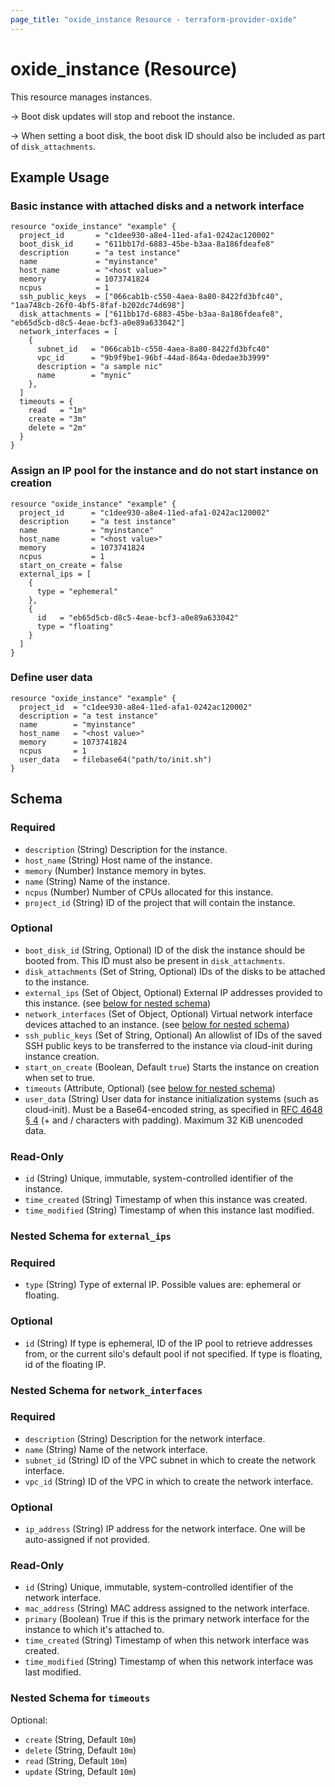 ```yaml
---
page_title: "oxide_instance Resource - terraform-provider-oxide"
---
```


# oxide_instance (Resource)

This resource manages instances.

<!-- TODO: TBD on this behaviour or require replace -->
-> Boot disk updates will stop and reboot the instance.

-> When setting a boot disk, the boot disk ID should also be included as part of `disk_attachments`.

## Example Usage

### Basic instance with attached disks and a network interface

```hcl
resource "oxide_instance" "example" {
  project_id       = "c1dee930-a8e4-11ed-afa1-0242ac120002"
  boot_disk_id     = "611bb17d-6883-45be-b3aa-8a186fdeafe8"
  description      = "a test instance"
  name             = "myinstance"
  host_name        = "<host value>"
  memory           = 1073741824
  ncpus            = 1
  ssh_public_keys  = ["066cab1b-c550-4aea-8a80-8422fd3bfc40", "1aa748cb-26f0-4bf5-8faf-b202dc74d698"]
  disk_attachments = ["611bb17d-6883-45be-b3aa-8a186fdeafe8", "eb65d5cb-d8c5-4eae-bcf3-a0e89a633042"]
  network_interfaces = [
    {
      subnet_id   = "066cab1b-c550-4aea-8a80-8422fd3bfc40"
      vpc_id      = "9b9f9be1-96bf-44ad-864a-0dedae3b3999"
      description = "a sample nic"
      name        = "mynic"
    },
  ]
  timeouts = {
    read   = "1m"
    create = "3m"
    delete = "2m"
  }
}
```

### Assign an IP pool for the instance and do not start instance on creation

```hcl
resource "oxide_instance" "example" {
  project_id      = "c1dee930-a8e4-11ed-afa1-0242ac120002"
  description     = "a test instance"
  name            = "myinstance"
  host_name       = "<host value>"
  memory          = 1073741824
  ncpus           = 1
  start_on_create = false
  external_ips = [
    {
      type = "ephemeral"
    },
    {
      id   = "eb65d5cb-d8c5-4eae-bcf3-a0e89a633042"
      type = "floating"
    }
  ]
}
```

### Define user data

```hcl
resource "oxide_instance" "example" {
  project_id  = "c1dee930-a8e4-11ed-afa1-0242ac120002"
  description = "a test instance"
  name        = "myinstance"
  host_name   = "<host value>"
  memory      = 1073741824
  ncpus       = 1
  user_data   = filebase64("path/to/init.sh")
}
```

## Schema

### Required

- `description` (String) Description for the instance.
- `host_name` (String) Host name of the instance.
- `memory` (Number) Instance memory in bytes.
- `name` (String) Name of the instance.
- `ncpus` (Number) Number of CPUs allocated for this instance.
- `project_id` (String) ID of the project that will contain the instance.

### Optional

- `boot_disk_id` (String, Optional) ID of the disk the instance should be booted from. This ID must also be present in `disk_attachments`.
- `disk_attachments` (Set of String, Optional) IDs of the disks to be attached to the instance.
- `external_ips` (Set of Object, Optional) External IP addresses provided to this instance. (see [below for nested schema](#nestedatt--ips))
- `network_interfaces` (Set of Object, Optional) Virtual network interface devices attached to an instance. (see [below for nested schema](#nestedatt--nics))
- `ssh_public_keys` (Set of String, Optional) An allowlist of IDs of the saved SSH public keys to be transferred to the instance via cloud-init during instance creation.
- `start_on_create` (Boolean, Default `true`) Starts the instance on creation when set to true.
- `timeouts` (Attribute, Optional) (see [below for nested schema](#nestedatt--timeouts))
- `user_data` (String) User data for instance initialization systems (such as cloud-init). Must be a Base64-encoded string, as specified in [RFC 4648 § 4](https://datatracker.ietf.org/doc/html/rfc4648#section-4) (+ and / characters with padding). Maximum 32 KiB unencoded data.

### Read-Only

- `id` (String) Unique, immutable, system-controlled identifier of the instance.
- `time_created` (String) Timestamp of when this instance was created.
- `time_modified` (String) Timestamp of when this instance last modified.

<a id="nestedatt--ips"></a>

### Nested Schema for `external_ips`

### Required

- `type` (String) Type of external IP. Possible values are: ephemeral or floating.

### Optional

- `id` (String) If type is ephemeral, ID of the IP pool to retrieve addresses from, or the current silo's default pool if not specified. If type is floating, id of the floating IP.

<a id="nestedatt--nics"></a>

### Nested Schema for `network_interfaces`

### Required

- `description` (String) Description for the network interface.
- `name` (String) Name of the network interface.
- `subnet_id` (String) ID of the VPC subnet in which to create the network interface.
- `vpc_id` (String) ID of the VPC in which to create the network interface.

### Optional

- `ip_address` (String) IP address for the network interface. One will be auto-assigned if not provided.

### Read-Only

- `id` (String) Unique, immutable, system-controlled identifier of the network interface.
- `mac_address` (String) MAC address assigned to the network interface.
- `primary` (Boolean) True if this is the primary network interface for the instance to which it's attached to.
- `time_created` (String) Timestamp of when this network interface was created.
- `time_modified` (String) Timestamp of when this network interface was last modified.

<a id="nestedatt--timeouts"></a>

### Nested Schema for `timeouts`

Optional:

- `create` (String, Default `10m`)
- `delete` (String, Default `10m`)
- `read` (String, Default `10m`)
- `update` (String, Default `10m`)
